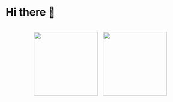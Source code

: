 # Hi there 👋

<br>

<div align="center">
  <img
    src="https://github-readme-stats.vercel.app/api?username=daspoet&show_icons=true&theme=tokyonight&hide_border=tr"
    height="170"
  />
  <img
    src="https://github-readme-stats.vercel.app/api/top-langs/?username=daspoet&layout=compact&hide=css&theme=tokyonight&hide_border=true"
    height="170"
  style = "margin-left:10px;"/>
</div>
